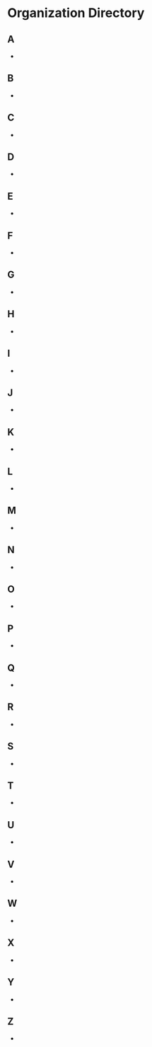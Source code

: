 # Organization Directory

## A
- [](https://wiki.FirstRateRoleplay.com/organizations/NAME.html)

## B
- [](https://wiki.FirstRateRoleplay.com/organizations/NAME.html)

## C
- [](https://wiki.FirstRateRoleplay.com/organizations/NAME.html)

## D
- [](https://wiki.FirstRateRoleplay.com/organizations/NAME.html)

## E
- [](https://wiki.FirstRateRoleplay.com/organizations/NAME.html)

## F
- [](https://wiki.FirstRateRoleplay.com/organizations/NAME.html)

## G
- [](https://wiki.FirstRateRoleplay.com/organizations/NAME.html)

## H
- [](https://wiki.FirstRateRoleplay.com/organizations/NAME.html)

## I
- [](https://wiki.FirstRateRoleplay.com/organizations/NAME.html)

## J
- [](https://wiki.FirstRateRoleplay.com/organizations/NAME.html)

## K
- [](https://wiki.FirstRateRoleplay.com/organizations/NAME.html)

## L
- [](https://wiki.FirstRateRoleplay.com/organizations/NAME.html)

## M
- [](https://wiki.FirstRateRoleplay.com/organizations/NAME.html)

## N
- [](https://wiki.FirstRateRoleplay.com/organizations/NAME.html)

## O
- [](https://wiki.FirstRateRoleplay.com/organizations/NAME.html)

## P
- [](https://wiki.FirstRateRoleplay.com/organizations/NAME.html)

## Q
- [](https://wiki.FirstRateRoleplay.com/organizations/NAME.html)

## R
- [](https://wiki.FirstRateRoleplay.com/organizations/NAME.html)

## S
- [](https://wiki.FirstRateRoleplay.com/organizations/NAME.html)

## T
- [](https://wiki.FirstRateRoleplay.com/organizations/NAME.html)

## U
- [](https://wiki.FirstRateRoleplay.com/organizations/NAME.html)

## V
- [](https://wiki.FirstRateRoleplay.com/organizations/NAME.html)

## W
- [](https://wiki.FirstRateRoleplay.com/organizations/NAME.html)

## X
- [](https://wiki.FirstRateRoleplay.com/organizations/NAME.html)

## Y
- [](https://wiki.FirstRateRoleplay.com/organizations/NAME.html)

## Z
- [](https://wiki.FirstRateRoleplay.com/organizations/NAME.html)